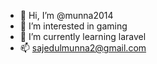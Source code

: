- 👋 Hi, I’m @munna2014
- 👀 I’m interested in gaming
- 🌱 I’m currently learning laravel
- 📫 sajedulmunna2@gmail.com

<!---
munna2014/munna2014 is a ✨ special ✨ repository because its `README.md` (this file) appears on your GitHub profile.
You can click the Preview link to take a look at your changes.
--->
